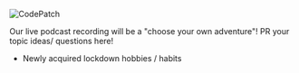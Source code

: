 
![CodePatch](https://candidcontributions.com/images/codepatch_logo_600x300.png)

Our live podcast recording will be a "choose your own adventure"! PR your topic ideas/ questions here!

* Newly acquired lockdown hobbies / habits
